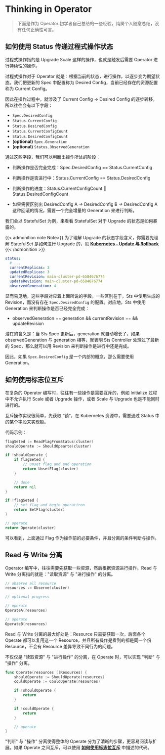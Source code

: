 # Thinking in Operator


> 下面是作为 Operator 初学者自己总结的一些经验，纯属个人随意总结，没有任何正确性可言。

## 如何使用 Status 传递过程式操作状态

过程式操作指的是 Upgrade Scale 这样的操作，也就是触发后需要 Operator 进行持续性的操作。

过程式操作对于 Operator 就是：根据当前的状态，进行操作，以逐步变为期望状态。我们把更新的 Spec 中配置称为 Desired Config，当前已经存在的资源配置称为 Current Config。

因此在操作过程中，就涉及了 Current Config -> Desired Config 的逐步转移，所以往往会有以下字段：

* `Spec.DesiredConfig`
* `Status.CurrentConfig`
* `Status.DesiredConfig`
* `Status.CurrentConfigCount`
* `Status.DesiredConfigCount`
* **(optional)** `Spec.Generation`
* **(optional)** `Status.ObservedGeneration`

通过这些字段，我们可以判断出操作所处的阶段：

* 判断操作是否完全完成：Spec.DesiredConfig == Status.CurrentConfig

* 判断操作是否进行中：Status.CurrentConfig == Status.DesiredConfig

* 判断操作的进度：Status.CurrentConfigCount || Status.DesiredConfigCount

* 如果需要区别出 DesiredConfig A -> DesiredConfig B -> DesiredConfig A 这种回滚的情况，需要一个完全增量的 Generation 来进行判断。

我们会以 StatefulSet 为例，来看看 StatefulSet 对于 Upgrade 的状态是如何暴露的。

{{< admonition note Note>}}
为了理解 Upgrade 的状态字段含义，你需要先理解 StatefulSet 是如何进行 Upgrade 的，见 [**Kubernetes - Update 与 Rollback**](../../k8s_learning/rolling-upgrade)
{{< /admonition >}}

```yaml
status:
  # ...
  currentReplicas: 3
  updatedReplicas: 3
  currentRevision: main-cluster-pd-6584676774
  updateRevision: main-cluster-pd-6584676774
  observedGeneration: 4
```

显而易见地，这些字段对应着上面所说的字段。一些区别在于，Sts 中使用生成的 Revision，而没有存在 `Spec.DesiredConfig` 的配置。对应地，Sts 中使用 Generation 来判断操作是否已经完全完成：

* observedGeneration == generation && currentRevision == && updateRevision
  
潜在的含义是：当 Sts Spec 更新后，generation 就自动增长了，如果 observedGeneration 与 generation 相等，就表明 Sts Controller 处理过了最新的 Spec，那么就可以用 Revision 来判断操作是进行中还是完成。

因此，如果 `Spec.DesiredConfig` 是一个内部的概念，那么需要使用 Generation。

## 如何使用标志位互斥

在复杂的 Operator 编写时，往往有一些操作是需要互斥的，例如 Initialize 过程中不允许执行 Scale 或者 Upgrade 操作，或者 Scale 与 Upgrade 也是不能同时进行的。

互斥操作实现很简单，先获取 “锁”，在 Kubernetes 资源中，需要通过 Status 中的某个字段来实现锁。

代码示例：

```go
flagSeted := ReadFlagFromStatus(cluster)
shouldOperate := ShouldOpearte(cluster)

if !shouldOperate {
    if flagSeted {
        // unset flag and end operation
        return UnsetFlag(cluster)
    }

    // done
    return nil
}

if !flagSeted {
    // set flag and begin operatiron
    return SetFlag(cluster)
}

// operate
return Operate(cluster)
```

可以看到，上面通过 Flag 作为操作前的必要条件，并且分离的条件判断与操作。

## Read 与 Write 分离

Operator 编写中，往往需要先获取一些资源，然后根据资源进行操作。Read 与 Write 分离指的就是："读取资源" 与 "进行操作" 的分离。

```go
// observe all resource
resources := Observe(cluster)

// optional progress

// operate
OperateA(resources)

// operate
OperateB(resources)
```

Read 与 Write 分离的最大好处是：Resource 只需要获取一次，后面各个 Operate 都可以复用这一个 Resource，并且所有操作是看到的都是同一个份 Resource，不会有 Resource 差异导致不同行为的问题。

不仅仅是 "读取资源" 与 "进行操作" 的分离，在 Operate 时，可以实现 "判断" 与 "操作" 分离。

```go
func Operate(resources []Resources) {
    shouldOperate := ShouldOperate(resources)
    couldOperate := CouldOperate(resources)

    if !shouldOperate {
        return
    }

    if !couldOperate {
        return
    }

    // operate
}
```

"判断" 与 "操作" 分离使得整体的 Operate 分为了清晰的步骤，更容易阅读与扩展。如果 Operate 之间互斥，可以使用 [**如何使用标志位互斥**](#如何使用标志位互斥) 中描述的代码。
